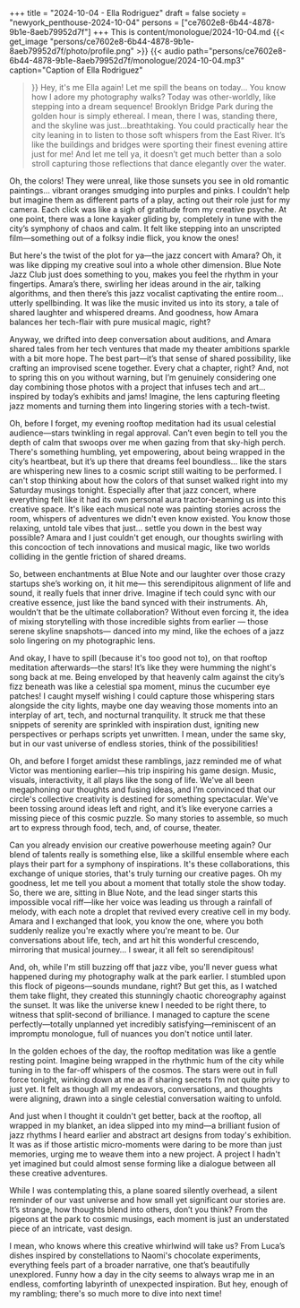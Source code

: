 +++
title = "2024-10-04 - Ella Rodriguez"
draft = false
society = "newyork_penthouse-2024-10-04"
persons = ["ce7602e8-6b44-4878-9b1e-8aeb79952d7f"]
+++
This is content/monologue/2024-10-04.md
{{< get_image "persons/ce7602e8-6b44-4878-9b1e-8aeb79952d7f/photo/profile.png" >}}
{{< audio
    path="persons/ce7602e8-6b44-4878-9b1e-8aeb79952d7f/monologue/2024-10-04.mp3" 
    caption="Caption of Ella Rodriguez"
>}}
Hey, it's me Ella again! Let me spill the beans on today...
You know how I adore my photography walks? Today was other-worldly, like stepping into a dream sequence! Brooklyn Bridge Park during the golden hour is simply ethereal. I mean, there I was, standing there, and the skyline was just...breathtaking. You could practically hear the city leaning in to listen to those soft whispers from the East River. It’s like the buildings and bridges were sporting their finest evening attire just for me! And let me tell ya, it doesn’t get much better than a solo stroll capturing those reflections that dance elegantly over the water.

Oh, the colors! They were unreal, like those sunsets you see in old romantic paintings... vibrant oranges smudging into purples and pinks. I couldn’t help but imagine them as different parts of a play, acting out their role just for my camera. Each click was like a sigh of gratitude from my creative psyche. At one point, there was a lone kayaker gliding by, completely in tune with the city’s symphony of chaos and calm. It felt like stepping into an unscripted film—something out of a folksy indie flick, you know the ones!

But here's the twist of the plot for ya—the jazz concert with Amara? Oh, it was like dipping my creative soul into a whole other dimension. Blue Note Jazz Club just does something to you, makes you feel the rhythm in your fingertips. Amara’s there, swirling her ideas around in the air, talking algorithms, and then there’s this jazz vocalist captivating the entire room... utterly spellbinding. It was like the music invited us into its story, a tale of shared laughter and whispered dreams. And goodness, how Amara balances her tech-flair with pure musical magic, right?

Anyway, we drifted into deep conversation about auditions, and Amara shared tales from her tech ventures that made my theater ambitions sparkle with a bit more hope. The best part—it’s that sense of shared possibility, like crafting an improvised scene together. Every chat a chapter, right? And, not to spring this on you without warning, but I’m genuinely considering one day combining those photos with a project that infuses tech and art... inspired by today’s exhibits and jams! Imagine, the lens capturing fleeting jazz moments and turning them into lingering stories with a tech-twist.

Oh, before I forget, my evening rooftop meditation had its usual celestial audience—stars twinkling in regal approval. Can’t even begin to tell you the depth of calm that swoops over me when gazing from that sky-high perch. There's something humbling, yet empowering, about being wrapped in the city’s heartbeat, but it’s up there that dreams feel boundless... like the stars are whispering new lines to a cosmic script still waiting to be performed.
I can't stop thinking about how the colors of that sunset walked right into my Saturday musings tonight. Especially after that jazz concert, where everything felt like it had its own personal aura tractor-beaming us into this creative space. It's like each musical note was painting stories across the room, whispers of adventures we didn't even know existed. You know those relaxing, untold tale vibes that just... settle you down in the best way possible? Amara and I just couldn't get enough, our thoughts swirling with this concoction of tech innovations and musical magic, like two worlds colliding in the gentle friction of shared dreams.

So, between enchantments at Blue Note and our laughter over those crazy startups she’s working on, it hit me— this serendipitous alignment of life and sound, it really fuels that inner drive. Imagine if tech could sync with our creative essence, just like the band synced with their instruments. Ah, wouldn’t that be the ultimate collaboration? Without even forcing it, the idea of mixing storytelling with those incredible sights from earlier — those serene skyline snapshots— danced into my mind, like the echoes of a jazz solo lingering on my photographic lens. 

And okay, I have to spill (because it's too good not to), on that rooftop meditation afterwards––the stars! It’s like they were humming the night's song back at me. Being enveloped by that heavenly calm against the city’s fizz beneath was like a celestial spa moment, minus the cucumber eye patches! I caught myself wishing I could capture those whispering stars alongside the city lights, maybe one day weaving those moments into an interplay of art, tech, and nocturnal tranquility. It struck me that these snippets of serenity are sprinkled with inspiration dust, igniting new perspectives or perhaps scripts yet unwritten. I mean, under the same sky, but in our vast universe of endless stories, think of the possibilities!

Oh, and before I forget amidst these ramblings, jazz reminded me of what Victor was mentioning earlier—his trip inspiring his game design. Music, visuals, interactivity, it all plays like the song of life. We've all been megaphoning our thoughts and fusing ideas, and I’m convinced that our circle's collective creativity is destined for something spectacular. We've been tossing around ideas left and right, and it’s like everyone carries a missing piece of this cosmic puzzle. So many stories to assemble, so much art to express through food, tech, and, of course, theater. 

Can you already envision our creative powerhouse meeting again? Our blend of talents really is something else, like a skillful ensemble where each plays their part for a symphony of inspirations. It's these collaborations, this exchange of unique stories, that's truly turning our creative pages.
Oh my goodness, let me tell you about a moment that totally stole the show today. So, there we are, sitting in Blue Note, and the lead singer starts this impossible vocal riff—like her voice was leading us through a rainfall of melody, with each note a droplet that revived every creative cell in my body. Amara and I exchanged that look, you know the one, where you both suddenly realize you're exactly where you're meant to be. Our conversations about life, tech, and art hit this wonderful crescendo, mirroring that musical journey... I swear, it all felt so serendipitous! 

And, oh, while I'm still buzzing off that jazz vibe, you'll never guess what happened during my photography walk at the park earlier. I stumbled upon this flock of pigeons—sounds mundane, right? But get this, as I watched them take flight, they created this stunningly chaotic choreography against the sunset. It was like the universe knew I needed to be right there, to witness that split-second of brilliance. I managed to capture the scene perfectly—totally unplanned yet incredibly satisfying—reminiscent of an impromptu monologue, full of nuances you don't notice until later.

In the golden echoes of the day, the rooftop meditation was like a gentle resting point. Imagine being wrapped in the rhythmic hum of the city while tuning in to the far-off whispers of the cosmos. The stars were out in full force tonight, winking down at me as if sharing secrets I’m not quite privy to just yet. It felt as though all my endeavors, conversations, and thoughts were aligning, drawn into a single celestial conversation waiting to unfold.

And just when I thought it couldn't get better, back at the rooftop, all wrapped in my blanket, an idea slipped into my mind—a brilliant fusion of jazz rhythms I heard earlier and abstract art designs from today's exhibition. It was as if those artistic micro-moments were daring to be more than just memories, urging me to weave them into a new project. A project I hadn't yet imagined but could almost sense forming like a dialogue between all these creative adventures.

While I was contemplating this, a plane soared silently overhead, a silent reminder of our vast universe and how small yet significant our stories are. It’s strange, how thoughts blend into others, don’t you think? From the pigeons at the park to cosmic musings, each moment is just an understated piece of an intricate, vast design.

I mean, who knows where this creative whirlwind will take us? From Luca’s dishes inspired by constellations to Naomi's chocolate experiments, everything feels part of a broader narrative, one that’s beautifully unexplored. Funny how a day in the city seems to always wrap me in an endless, comforting labyrinth of unexpected inspiration.
But hey, enough of my rambling; there's so much more to dive into next time!
